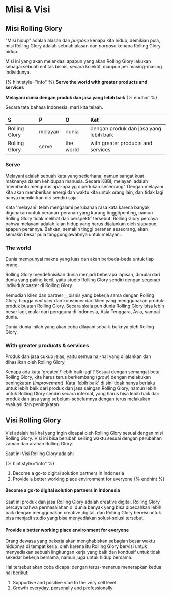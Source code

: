 # Misi & Visi

## Misi Rolling Glory

"Misi hidup" adalah alasan dan _purpose_ kenapa kita hidup, demikian pula, misi Rolling Glory adalah sebuah alasan dan _purpose_ kenapa Rolling Glory hidup.

Misi ini yang akan melandasi apapun yang akan Rolling Glory lakukan sebagai sebuah entitas bisnis, secara kolektif, maupun per masing-masing individunya.

{% hint style="info" %}
**Serve the world with greater products and services**

**Melayani dunia dengan produk dan jasa yang lebih baik**
{% endhint %}

Secara tata bahasa Indonesia, mari kita telaah.

| S | P | O | Ket |
| :--- | :--- | :--- | :--- |
| Rolling Glory | melayani | dunia | dengan produk dan jasa yang lebih baik |
| Rolling Glory | serve | the world | with greater products and services |

### Serve

Melayani adalah sebuah kata yang sederhana, namun sangat kuat maknanya dalam kehidupan manusia. Secara KBBI, melayani adalah 'membantu mengurus apa-apa yg diperlukan seseorang'. Dengan melayani kita akan memberikan energi dan waktu kita untuk orang lain, dan tidak lagi hanya memikirkan diri sendiri saja. 

Kata 'melayani' telah mengalami perubahan rasa kata karena banyak digunakan untuk peranan-peranan yang kurang tinggi/penting, namun Rolling Glory tidak melihat dari perspektif tersebut. Rolling Glory percaya bahwa melayani adalah jalan hidup yang harus dijalankan oleh siapapun, apapun perannya. Bahkan, semakin tinggi peranan seseorang, akan semakin besar pula tanggungjawabnya untuk melayani.

### The world

Dunia mempunyai makna yang luas dan akan berbeda-beda untuk tiap orang. 

Rolling Glory mendefinisikan dunia menjadi beberapa lapisan, dimulai dari dunia yang paling kecil, yaitu studio Rolling Glory sendiri dengan segenap individu/coaster di Rolling Glory.

Kemudian klien dan partner __bisnis yang bekerja sama dengan Rolling Glory, hingga _end user_ dan konsumer dari klien yang menggunakan produk-produk buatan Rolling Glory. Secara skala pun dunia Rolling Glory bisa lebih besar lagi, mulai dari pengguna di Indonesia, Asia Tenggara, Asia, sampai dunia.

Dunia-dunia inilah yang akan coba dilayani sebaik-baiknya oleh Rolling Glory. 

### With greater products & services

Produk dan jasa cukup jelas, yaitu semua hal-hal yang dijalankan dan dihasilkan oleh Rolling Glory.

Kenapa ada kata 'greater'/'lebih baik lagi'? Sesuai dengan semangat beta Rolling Glory, kita harus terus berkembang \(_grow_\) dengan melakukan peningkatan \(_improvement_\). Kata 'lebih baik' di sini tidak hanya berlaku untuk lebih baik dari produk dan jasa saingan Rolling Glory, namun lebih untuk Rolling Glory sendiri secara internal, yang harus bisa lebih baik dari produk dan jasa yang sebelum-sebelumnya dengan terus melakukan evaluasi dan peningkatan.

## Visi Rolling Glory

Visi adalah hal-hal yang ingin dicapai oleh Rolling Glory sesuai dengan misi Rolling Glory. Visi ini bisa berubah seiring waktu sesuai dengan perubahan zaman dan arahan Rolling Glory.

Saat ini Visi Rolling Glory adalah:

{% hint style="info" %}
1. Become a go-to digital solution partners in Indonesia
2. Provide a better working place environment for everyone
{% endhint %}

#### Become a go-to digital solution partners in Indonesia

Saat ini produk dan jasa Rolling Glory adalah creative digital. Rolling Glory percaya bahwa permasalahan di dunia banyak yang bisa dipecahkan lebih baik dengan menggunakan creative digital, dan Rolling Glory bervisi untuk bisa menjadi studio yang bisa menyediakan solusi-solusi tersebut.

#### Provide a better working place environment for everyone

Orang dewasa yang bekerja akan menghabiskan sebagian besar waktu hidupnya di tempat kerja, oleh karena itu Rolling Glory bervisi untuk menyediakan sebuah lingkungan kerja yang baik dan kondusif untuk tidak sekedar bekerja bersama, namun juga untuk hidup bersama.

Hal tersebut akan coba dicapai dengan terus-menerus menerapkan kedua hal berikut:

1. Supportive and positive vibe to the very cell level
2. Growth everyday, personally and professionally

